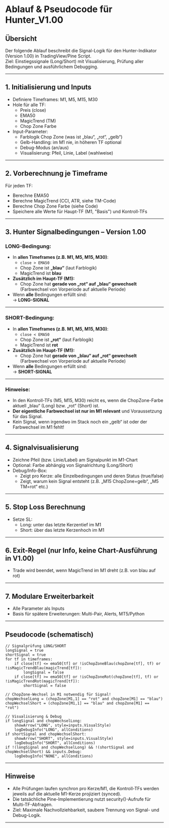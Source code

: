 # Ablauf & Pseudocode für Hunter_V1.00

## Übersicht

Der folgende Ablauf beschreibt die Signal-Logik für den Hunter-Indikator (Version 1.00) in TradingView/Pine Script.  
Ziel: Einstiegssignale (Long/Short) mit Visualisierung, Prüfung aller Bedingungen und ausführlichem Debugging.

---

## 1. Initialisierung und Inputs

- Definiere Timeframes: M1, M5, M15, M30
- Hole für alle TF:
    - Preis (close)
    - EMA50
    - MagicTrend (TM)
    - Chop Zone Farbe
- Input-Parameter:
    - Farblogik Chop Zone (was ist „blau“, „rot“, „gelb“)
    - Gelb-Handling: im M1 nie, in höheren TF optional
    - Debug-Modus (an/aus)
    - Visualisierung: Pfeil, Linie, Label (wahlweise)

---

## 2. Vorberechnung je Timeframe

Für jeden TF:
- Berechne EMA50
- Berechne MagicTrend (CCI, ATR, siehe TM-Code)
- Berechne Chop Zone Farbe (siehe Code)
- Speichere alle Werte für Haupt-TF (M1, "Basis") und Kontroll-TFs

---

## 3. Hunter Signalbedingungen – Version 1.00

### LONG-Bedingung:
- In **allen Timeframes (z.B. M1, M5, M15, M30)**:
    - `close > EMA50`
    - Chop Zone ist **„blau“** (laut Farblogik)
    - MagicTrend ist **blau**
- **Zusätzlich im Haupt-TF (M1):**
    - Chop Zone hat **gerade von „rot“ auf „blau“ gewechselt** (Farbwechsel von Vorperiode auf aktuelle Periode)
- Wenn **alle** Bedingungen erfüllt sind:  
  → **LONG-SIGNAL**

---

### SHORT-Bedingung:
- In **allen Timeframes (z.B. M1, M5, M15, M30)**:
    - `close < EMA50`
    - Chop Zone ist **„rot“** (laut Farblogik)
    - MagicTrend ist **rot**
- **Zusätzlich im Haupt-TF (M1):**
    - Chop Zone hat **gerade von „blau“ auf „rot“ gewechselt** (Farbwechsel von Vorperiode auf aktuelle Periode)
- Wenn **alle** Bedingungen erfüllt sind:  
  → **SHORT-SIGNAL**

---

### Hinweise:
- In den Kontroll-TFs (M5, M15, M30) reicht es, wenn die ChopZone-Farbe aktuell „blau“ (Long) bzw. „rot“ (Short) ist.  
- **Der eigentliche Farbwechsel ist nur im M1 relevant** und Voraussetzung für das Signal.
- Kein Signal, wenn irgendwo im Stack noch ein „gelb“ ist oder der Farbwechsel im M1 fehlt!
---

## 4. Signalvisualisierung

- Zeichne Pfeil (bzw. Linie/Label) am Signalpunkt im M1-Chart
- Optional: Farbe abhängig von Signalrichtung (Long/Short)
- Debug/Info-Box:
    - Zeigt pro Kerze: alle Einzelbedingungen und deren Status (true/false)
    - Zeigt, warum kein Signal entsteht (z.B. „M15 ChopZone=gelb“, „M5 TM=rot“ etc.)

---

## 5. Stop Loss Berechnung

- Setze SL:
    - Long: unter das letzte Kerzentief im M1
    - Short: über das letzte Kerzenhoch im M1

---

## 6. Exit-Regel (nur Info, keine Chart-Ausführung in V1.00)

- Trade wird beendet, wenn MagicTrend im M1 dreht (z.B. von blau auf rot)

---

## 7. Modulare Erweiterbarkeit

- Alle Parameter als Inputs
- Basis für spätere Erweiterungen: Multi-Pair, Alerts, MT5/Python

---

## Pseudocode (schematisch)

```pseudocode
// Signalprüfung LONG/SHORT
longSignal = true
shortSignal = true
for tf in timeframes:
    if close[tf] <= ema50[tf] or !isChopZoneBlau(chopZone[tf], tf) or !isMagicTrendBlau(magicTrend[tf]):
        longSignal = false
    if close[tf] >= ema50[tf] or !isChopZoneRot(chopZone[tf], tf) or !isMagicTrendRot(magicTrend[tf]):
        shortSignal = false

// ChopZone-Wechsel in M1 notwendig für Signal!
chopWechselLong = (chopZone[M1,1] == "rot" and chopZone[M1] == "blau")
chopWechselShort = (chopZone[M1,1] == "blau" and chopZone[M1] == "rot")

// Visualisierung & Debug
if longSignal and chopWechselLong:
    showArrow("LONG", style=inputs.VisualStyle)
    logDebugInfo("LONG", allConditions)
if shortSignal and chopWechselShort:
    showArrow("SHORT", style=inputs.VisualStyle)
    logDebugInfo("SHORT", allConditions)
if !(longSignal and chopWechselLong) && !(shortSignal and chopWechselShort) && inputs.Debug:
    logDebugInfo("NONE", allConditions)
```
---

## Hinweise

- Alle Prüfungen laufen synchron pro Kerze/M1, die Kontroll-TFs werden jeweils auf die aktuelle M1-Kerze projiziert (synced).
- Die tatsächliche Pine-Implementierung nutzt security()-Aufrufe für Multi-TF-Abfragen.
- Ziel: Maximale Nachvollziehbarkeit, saubere Trennung von Signal- und Debug-Logik.

---
